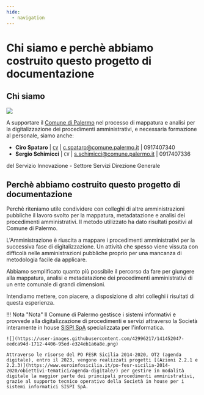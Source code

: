 ```yaml
---
hide:
  - navigation
---
```



# Chi siamo e perchè abbiamo costruito questo progetto di documentazione

## Chi siamo
![](https://raw.githubusercontent.com/UO-TransizioneDigitaleComunePalermo/mappatura-procedimenti-amministrativi/main/docs/img/comune-palermo-innovazione.png)

A supportare il [Comune di Palermo](https://www.comune.palermo.it/) nel processo di mappatura e analisi per la digitalizzazione dei procedimenti amministrativi, e necessaria formazione al personale, siamo anche:

- **Ciro Spataro** | [`CV`](https://docs.google.com/document/d/1apRGDYexeQPDBWA-yOKEVsJOwQGYk5zUAs2-aJY50rA/preview) | [c.spataro@comune.palermo.it](mailto:c.spataro@comune.palermo.it) | 0917407340
- **Sergio Schimicci** | `CV` | [s.schimicci@comune.palermo.it](mailto:s.schimicci@comune.palermo.it) | 0917407336

del Servizio Innovazione - Settore Servizi Direzione Generale


## Perchè abbiamo costruito questo progetto di documentazione
Perchè riteniamo utile condividere con colleghi di altre amministrazioni pubbliche il lavoro svolto per la mappatura, metadatazione e analisi dei procedimenti amministrativi. Il metodo utilizzato ha dato risultati positivi al Comune di Palermo. 

L'Amministrazione è riuscita a mappare i procedimenti amministrativi per la successiva fase di digitalizzazione. Un attività che spesso viene vissuta con difficolà nelle amministrazioni pubbliche proprio per una mancanza di metodologia facile da applicare. 

Abbiamo semplificato quanto più possibile il percorso da fare per giungere alla mappatura, analisi e metadatazione dei procedimenti amministrativi di un ente comunale di grandi dimensioni.

Intendiamo mettere, con piacere, a disposizione di altri colleghi i risultati di questa esperienza.

!!! Nota "Nota"
    Il Comune di Palermo gestisce i sistemi informativi e provvede alla digitalizzazione di procedimenti e servizi attraverso la Società interamente in house [SISPI SpA](https://www.sispi.it/) specializzata per l'informatica. 
    
    ![](https://user-images.githubusercontent.com/42996217/141452047-eedca94d-1712-4406-95ed-e324eb1a6a8e.png)
    
    Attraverso le risorse del PO FESR Sicilia 2014-2020, OT2 (agenda digitale), entro il 2023, vengono realizzati progetti [(Azioni 2.2.1 e 2.2.3)](https://www.euroinfosicilia.it/po-fesr-sicilia-2014-2020/obiettivi-tematici/agenda-digitale/) per gestire in modalità digitale la maggior parte dei principali procedimenti amministrativi, grazie al supporto tecnico operativo della Società in house per i sistemi informatici SISPI SpA. 
